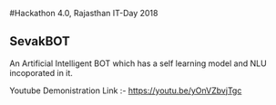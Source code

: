 #Hackathon 4.0, Rajasthan IT-Day 2018
## SevakBOT
An Artificial Intelligent BOT which has a self learning model and NLU incoporated in it.

Youtube Demonistration Link :-
https://youtu.be/yOnVZbvjTgc
